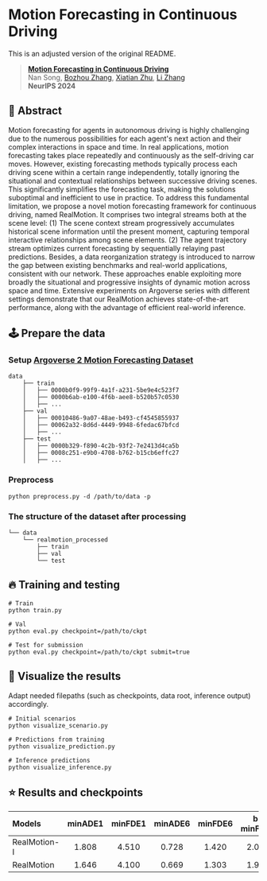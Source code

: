 # Motion Forecasting in Continuous Driving
This is an adjusted version of the original README.


> [**Motion Forecasting in Continuous Driving**](https://arxiv.org/abs/2410.06007)            
> Nan Song, [Bozhou Zhang](https://zbozhou.github.io/), [Xiatian Zhu](https://surrey-uplab.github.io/), [Li Zhang](https://lzrobots.github.io)   
> **NeurIPS 2024**

## 🚗 Abstract
Motion forecasting for agents in autonomous driving is highly challenging due to the numerous possibilities for each agent's next action and their complex interactions in space and time. In real applications, motion forecasting takes place repeatedly and continuously as the self-driving car moves. However, existing forecasting methods typically process each driving scene within a certain range independently, totally ignoring the situational and contextual relationships between successive driving scenes. This significantly simplifies the forecasting task, making the solutions suboptimal and inefficient to use in practice. To address this fundamental limitation, we propose a novel motion forecasting framework for continuous driving, named RealMotion. It comprises two integral streams both at the scene level: (1) The scene context stream progressively accumulates historical scene information until the present moment, capturing temporal interactive relationships among scene elements. (2) The agent trajectory stream optimizes current forecasting by sequentially relaying past predictions. Besides, a data reorganization strategy is introduced to narrow the gap between existing benchmarks and real-world applications, consistent with our network. These approaches enable exploiting more broadly the situational and progressive insights of dynamic motion across space and time. Extensive experiments on Argoverse series with different settings demonstrate that our RealMotion achieves state-of-the-art performance, along with the advantage of efficient real-world inference.


## 🕹️ Prepare the data
### Setup [Argoverse 2 Motion Forecasting Dataset](https://www.argoverse.org/av2.html)
```
data
    ├── train
    │   ├── 0000b0f9-99f9-4a1f-a231-5be9e4c523f7
    │   ├── 0000b6ab-e100-4f6b-aee8-b520b57c0530
    │   ├── ...
    ├── val
    │   ├── 00010486-9a07-48ae-b493-cf4545855937
    │   ├── 00062a32-8d6d-4449-9948-6fedac67bfcd
    │   ├── ...
    ├── test
    │   ├── 0000b329-f890-4c2b-93f2-7e2413d4ca5b
    │   ├── 0008c251-e9b0-4708-b762-b15cb6effc27
    │   ├── ...
```

### Preprocess
```
python preprocess.py -d /path/to/data -p
```

### The structure of the dataset after processing
```
└── data
    └── realmotion_processed
        ├── train
        ├── val
        └── test
```

## 🔥 Training and testing
```
# Train
python train.py

# Val
python eval.py checkpoint=/path/to/ckpt

# Test for submission
python eval.py checkpoint=/path/to/ckpt submit=true
```

## 👀 Visualize the results
Adapt needed filepaths (such as checkpoints, data root, inference output) accordingly.
```
# Initial scenarios
python visualize_scenario.py

# Predictions from training
python visualize_prediction.py

# Inference predictions
python visualize_inference.py
```

## ⭐ Results and checkpoints

| Models | minADE1 | minFDE1 | minADE6 | minFDE6 | b-minFDE6 | Checkpoint |
| :-- | :-: | :-: | :-: | :-: | :--: | :-: |
| RealMotion-I   |  1.808  |  4.510  |  0.728  |  1.420 | 2.043  | [remotion_i.pth](https://drive.google.com/file/d/1MY4OfoEdoqFTdfDrHqcmo1pAUgUz1Gea/view?usp=drive_link)
| RealMotion |  1.646  |  4.100  |  0.669  |  1.303  | 1.935 |[remotion.pth](https://drive.google.com/file/d/1qyT0HHTMtpsvGy6YFo-jlp-1b-oNGbMr/view?usp=drive_link)
